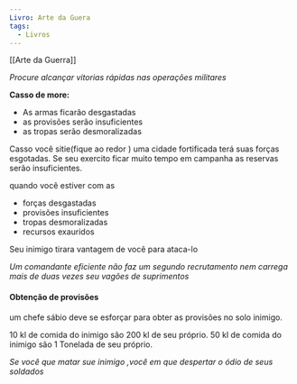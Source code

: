 ```yaml
---
Livro: Arte da Guera
tags:
  - Livros
---
```



[[Arte da Guerra]]

_Procure alcançar vitorias rápidas nas operações militares_

**Casso de more:**
- As armas ficarão desgastadas
- as provisões serão insuficientes 
- as tropas serão desmoralizadas

Casso você sitie(fique ao redor ) uma cidade fortificada terá suas forças esgotadas.
Se seu exercito ficar muito tempo em campanha as reservas serão insuficientes.

quando você estiver com as 
- forças desgastadas 
- provisões insuficientes 
- tropas desmoralizadas 
- recursos exauridos 

Seu inimigo tirara vantagem de você para ataca-lo 

_Um comandante eficiente não faz um segundo recrutamento nem carrega mais de duas vezes seu vagões de suprimentos_

#### Obtenção de provisões 

um chefe sábio deve se esforçar para obter as provisões no solo inimigo.

10 kl de comida do inimigo são 200 kl de seu próprio.
50 kl de comida do inimigo são 1 Tonelada de seu próprio.

_Se você que matar sue inimigo ,você em que despertar o ódio de seus soldados_





